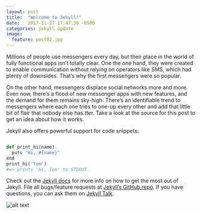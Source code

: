 ```yaml
---
layout: post
title:  "Welcome to Jekyll!"
date:   2017-11-27 17:47:30 -0500
categories: jekyll update
image:
  feature: post02.jpg
---
```




Millions of people use messengers every day, but their place in the world of fully functional apps isn’t totally clear. One the one hand, they were created to enable communication without relying on operators like SMS, which had plenty of downsides. That’s why the first messengers were so popular.

On the other hand, messengers displace social networks more and more. Even now, there’s a flood of new messenger apps with new features, and the demand for them remains sky-high. There’s an identifiable trend to messengers where each one tries to one-up every other and add that little bit of flair that nobody else has.tter. Take a look at the source for this post to get an idea about how it works.

Jekyll also offers powerful support for code snippets:
```python

def print_hi(name)
  puts "Hi, #{name}"
end
print_hi('Tom')
#=> prints 'Hi, Tom' to STDOUT.

```
Check out the [Jekyll docs][jekyll-docs] for more info on how to get the most out of Jekyll. File all bugs/feature requests at [Jekyll’s GitHub repo][jekyll-gh]. If you have questions, you can ask them on [Jekyll Talk][jekyll-talk].

[jekyll-docs]: https://jekyllrb.com/docs/home
[jekyll-gh]:   https://github.com/jekyll/jekyll
[jekyll-talk]: https://talk.jekyllrb.com/


![alt text](https://static.leica-camera.com/var/leica/storage/images/media/media-asset-management-mam/global-international/photography/m-system/leica-m-typ-262/features/group_2400x1350/1613263-1-eng-MA/Group_2400x1350_teaser-1200x675.jpg "Logo Title Text 1")